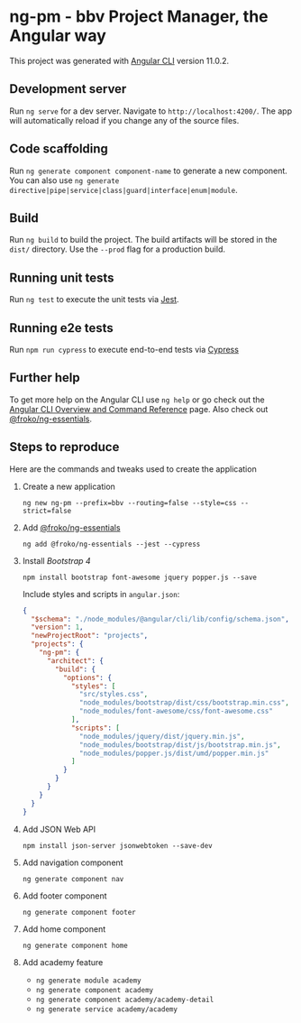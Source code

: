 # ng-pm - bbv Project Manager, the Angular way

This project was generated with [Angular CLI](https://github.com/angular/angular-cli) version 11.0.2.

## Development server

Run `ng serve` for a dev server. Navigate to `http://localhost:4200/`. The app will automatically reload if you change any of the source files.

## Code scaffolding

Run `ng generate component component-name` to generate a new component. You can also use `ng generate directive|pipe|service|class|guard|interface|enum|module`.

## Build

Run `ng build` to build the project. The build artifacts will be stored in the `dist/` directory. Use the `--prod` flag for a production build.

## Running unit tests

Run `ng test` to execute the unit tests via [Jest](https://jestjs.io/).

## Running e2e tests

Run `npm run cypress` to execute end-to-end tests via [Cypress](https://www.cypress.io/)

## Further help

To get more help on the Angular CLI use `ng help` or go check out the [Angular CLI Overview and Command Reference](https://angular.io/cli) page. Also check out [@froko/ng-essentials](https://www.npmjs.com/package/@froko/ng-essentials).

## Steps to reproduce

Here are the commands and tweaks used to create the application

1. Create a new application

   `ng new ng-pm --prefix=bbv --routing=false --style=css --strict=false`

2. Add [@froko/ng-essentials](https://www.npmjs.com/package/@froko/ng-essentials)

   `ng add @froko/ng-essentials --jest --cypress`

3. Install _Bootstrap 4_

   `npm install bootstrap font-awesome jquery popper.js --save`

   Include styles and scripts in `angular.json`:

   ```json
   {
     "$schema": "./node_modules/@angular/cli/lib/config/schema.json",
     "version": 1,
     "newProjectRoot": "projects",
     "projects": {
       "ng-pm": {
         "architect": {
           "build": {
             "options": {
               "styles": [
                 "src/styles.css",
                 "node_modules/bootstrap/dist/css/bootstrap.min.css",
                 "node_modules/font-awesome/css/font-awesome.css"
               ],
               "scripts": [
                 "node_modules/jquery/dist/jquery.min.js",
                 "node_modules/bootstrap/dist/js/bootstrap.min.js",
                 "node_modules/popper.js/dist/umd/popper.min.js"
               ]
             }
           }
         }
       }
     }
   }
   ```

4. Add JSON Web API

   `npm install json-server jsonwebtoken --save-dev`

5. Add navigation component

   `ng generate component nav`

6. Add footer component

   `ng generate component footer`

7. Add home component

   `ng generate component home`

8. Add academy feature

   - `ng generate module academy`
   - `ng generate component academy`
   - `ng generate component academy/academy-detail`
   - `ng generate service academy/academy`
